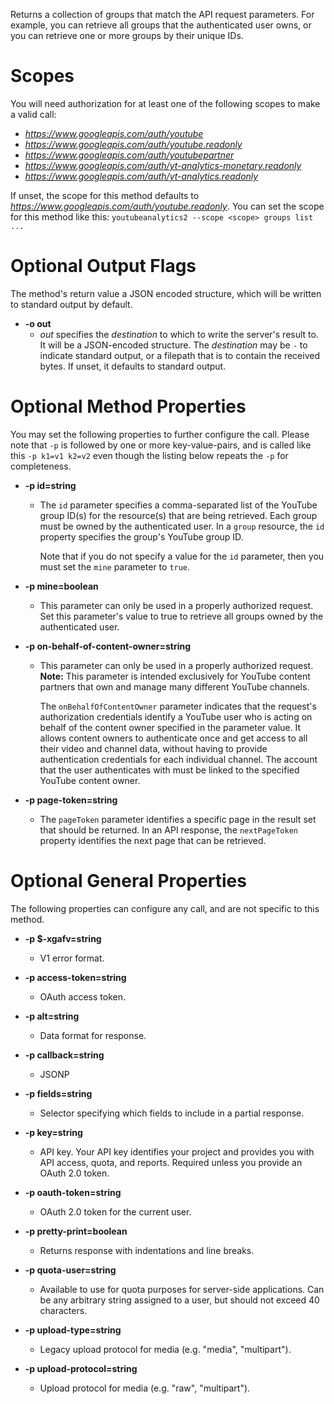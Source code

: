 Returns a collection of groups that match the API request parameters. For
example, you can retrieve all groups that the authenticated user owns,
or you can retrieve one or more groups by their unique IDs.
# Scopes

You will need authorization for at least one of the following scopes to make a valid call:

* *https://www.googleapis.com/auth/youtube*
* *https://www.googleapis.com/auth/youtube.readonly*
* *https://www.googleapis.com/auth/youtubepartner*
* *https://www.googleapis.com/auth/yt-analytics-monetary.readonly*
* *https://www.googleapis.com/auth/yt-analytics.readonly*

If unset, the scope for this method defaults to *https://www.googleapis.com/auth/youtube.readonly*.
You can set the scope for this method like this: `youtubeanalytics2 --scope <scope> groups list ...`

# Optional Output Flags

The method's return value a JSON encoded structure, which will be written to standard output by default.

* **-o out**
    - *out* specifies the *destination* to which to write the server's result to.
      It will be a JSON-encoded structure.
      The *destination* may be `-` to indicate standard output, or a filepath that is to contain the received bytes.
      If unset, it defaults to standard output.
# Optional Method Properties

You may set the following properties to further configure the call. Please note that `-p` is followed by one 
or more key-value-pairs, and is called like this `-p k1=v1 k2=v2` even though the listing below repeats the
`-p` for completeness.

* **-p id=string**
    - The `id` parameter specifies a comma-separated list of the YouTube group
        ID(s) for the resource(s) that are being retrieved. Each group must be
        owned by the authenticated user. In a `group` resource, the `id` property
        specifies the group&#39;s YouTube group ID.
        
        Note that if you do not specify a value for the `id` parameter, then you
        must set the `mine` parameter to `true`.

* **-p mine=boolean**
    - This parameter can only be used in a properly authorized request. Set this
        parameter&#39;s value to true to retrieve all groups owned by the authenticated
        user.

* **-p on-behalf-of-content-owner=string**
    - This parameter can only be used in a properly authorized request. **Note:**
        This parameter is intended exclusively for YouTube content partners that
        own and manage many different YouTube channels.
        
        The `onBehalfOfContentOwner` parameter indicates that the request&#39;s
        authorization credentials identify a YouTube user who is acting on behalf
        of the content owner specified in the parameter value. It allows content
        owners to authenticate once and get access to all their video and channel
        data, without having to provide authentication credentials for each
        individual channel. The account that the user authenticates with must be
        linked to the specified YouTube content owner.

* **-p page-token=string**
    - The `pageToken` parameter identifies a specific page in the result set that
        should be returned. In an API response, the `nextPageToken` property
        identifies the next page that can be retrieved.

# Optional General Properties

The following properties can configure any call, and are not specific to this method.

* **-p $-xgafv=string**
    - V1 error format.

* **-p access-token=string**
    - OAuth access token.

* **-p alt=string**
    - Data format for response.

* **-p callback=string**
    - JSONP

* **-p fields=string**
    - Selector specifying which fields to include in a partial response.

* **-p key=string**
    - API key. Your API key identifies your project and provides you with API access, quota, and reports. Required unless you provide an OAuth 2.0 token.

* **-p oauth-token=string**
    - OAuth 2.0 token for the current user.

* **-p pretty-print=boolean**
    - Returns response with indentations and line breaks.

* **-p quota-user=string**
    - Available to use for quota purposes for server-side applications. Can be any arbitrary string assigned to a user, but should not exceed 40 characters.

* **-p upload-type=string**
    - Legacy upload protocol for media (e.g. &#34;media&#34;, &#34;multipart&#34;).

* **-p upload-protocol=string**
    - Upload protocol for media (e.g. &#34;raw&#34;, &#34;multipart&#34;).
